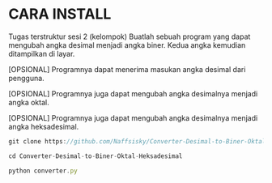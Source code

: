 # CARA INSTALL

Tugas terstruktur sesi 2 (kelompok)
Buatlah sebuah program yang dapat mengubah angka desimal menjadi angka biner. Kedua angka kemudian ditampilkan di layar.

[OPSIONAL] Programnya dapat menerima masukan angka desimal dari pengguna.

[OPSIONAL] Programnya juga dapat mengubah angka desimalnya menjadi angka oktal.

[OPSIONAL] Programnya juga dapat mengubah angka desimalnya menjadi angka heksadesimal.



```javascript
git clone https://github.com/Naffsisky/Converter-Desimal-to-Biner-Oktal-Heksadesimal.git
```


```javascript
cd Converter-Desimal-to-Biner-Oktal-Heksadesimal
```

```javascript
python converter.py
```
